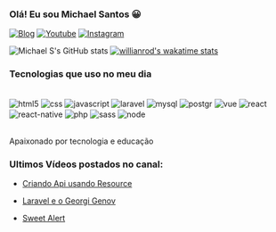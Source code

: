 ### Olá! Eu sou Michael Santos 😀

[![Blog](https://img.shields.io/website-up-down-green-red/http/monip.org.svg)](https://viverdecodigos.com.br/)
[![Youtube](https://img.shields.io/badge/YouTube-FF0000?style=for-the-badge&logo=youtube&logoColor=white)](https://www.youtube.com/channel/UC_txUVZakr8XOH6hKeTgVCA)
[![Instagram](https://img.shields.io/badge/Instagram-E4405F?style=for-the-badge&logo=instagram&logoColor=white)](https://www.instagram.com/michaelgomes.santos/?hl=pt-br)

![Michael S's GitHub stats](https://github-readme-stats.vercel.app/api?username=Maycomsantos&show_icons=true&theme=dracula)
[![willianrod's wakatime stats](https://github-readme-stats.vercel.app/api/wakatime?username=anuraghazra)](https://github.com/anuraghazra/github-readme-stats)


### Tecnologias que uso no meu dia

<div style="display: inline_block"><br>
    <img align="center" alt="html5" src="https://img.shields.io/badge/HTML-239120?style=for-the-badge&logo=html5&logoColor=white" />
    <img align="center" alt="css" src="	https://img.shields.io/badge/CSS-239120?&style=for-the-badge&logo=css3&logoColor=white" />
    <img align="center" alt="javascript" src="https://img.shields.io/badge/JavaScript-F7DF1E?style=for-the-badge&logo=javascript&logoColor=white" />
    <img align="center" alt="laravel" src="	https://img.shields.io/badge/Laravel-FF2D20?style=for-the-badge&logo=laravel&logoColor=white" />
    <img align="center" alt="mysql" src="	https://img.shields.io/badge/MySQL-00000F?style=for-the-badge&logo=mysql&logoColor=white" />
    <img align="center" alt="postgr" src="	https://img.shields.io/badge/PostgreSQL-316192?style=for-the-badge&logo=postgresql&logoColor=white" />
    <img align="center" alt="vue" src="	https://img.shields.io/badge/Vue.js-35495E?style=for-the-badge&logo=vue.js&logoColor=4FC08D" />
    <img align="center" alt="react" src="	https://img.shields.io/badge/React-20232A?style=for-the-badge&logo=react&logoColor=61DAFB" />
    <img align="center" alt="react-native" src="https://img.shields.io/badge/React_Native-20232A?style=for-the-badge&logo=react&logoColor=61DAFB" />
    <img align="center" alt="php" src="	https://img.shields.io/badge/PHP-777BB4?style=for-the-badge&logo=php&logoColor=white" />
    <img align="center" alt="sass" src="	https://img.shields.io/badge/Sass-CC6699?style=for-the-badge&logo=sass&logoColor=white" />
    <img align="center" alt="node" src="	https://img.shields.io/badge/Node.js-43853D?style=for-the-badge&logo=node.js&logoColor=white" />
</div><br>

Apaixonado por tecnologia e educação 

### Ultimos Vídeos postados no canal: 

- [Criando Api usando Resource](https://www.youtube.com/watch?v=fa_Hr_2PMJI)<br>

- [Laravel e o Georgi Genov](https://www.youtube.com/watch?v=_crmnUqUcZc)<br>

- [Sweet Alert](https://www.youtube.com/watch?v=8oxS1d2PpSg)<br>


